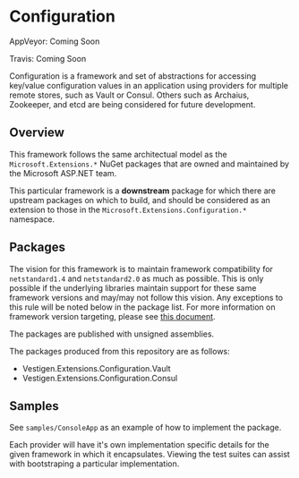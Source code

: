 Configuration
=============

AppVeyor: Coming Soon

Travis:   Coming Soon

Configuration is a framework and set of abstractions for accessing key/value configuration values in an application using providers for multiple remote stores, such as Vault or Consul. Others such as Archaius, Zookeeper, and etcd are being considered for future development.

Overview
--------

This framework follows the same architectual model as the `Microsoft.Extensions.*` NuGet packages that are owned and maintained by the Microsoft ASP.NET team.

This particular framework is a **downstream** package for which there are upstream packages on which to build, and should be considered as an extension to those in the `Microsoft.Extensions.Configuration.*` namespace.

Packages
--------

The vision for this framework is to maintain framework compatibility for `netstandard1.4` and `netstandard2.0` as much as possible. This is only possible if the underlying libraries maintain support for these same framework versions and may/may not follow this vision. Any exceptions to this rule will be noted below in the package list. For more information on framework version targeting, please see [this document](https://docs.microsoft.com/en-us/dotnet/standard/net-standard).

The packages are published with unsigned assemblies.

The packages produced from this repository are as follows:

- Vestigen.Extensions.Configuration.Vault
- Vestigen.Extensions.Configuration.Consul


Samples
-------

See `samples/ConsoleApp` as an example of how to implement the package.

Each provider will have it's own implementation specific details for the given framework in which it encapsulates. Viewing the test suites can assist with bootstraping a particular implementation.


